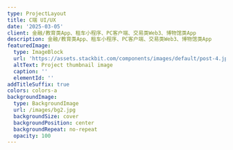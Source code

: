 ```yaml
---
type: ProjectLayout
title: C端 UI/UX
date: '2025-03-05'
client: 金融/教育类App、租车小程序、PC客户端、交易类Web3、博物馆类App
description: 金融/教育类App、租车小程序、PC客户端、交易类Web3、博物馆类App
featuredImage:
  type: ImageBlock
  url: 'https://assets.stackbit.com/components/images/default/post-4.jpeg'
  altText: Project thumbnail image
  caption: ''
  elementId: ''
addTitleSuffix: true
colors: colors-a
backgroundImage:
  type: BackgroundImage
  url: /images/bg2.jpg
  backgroundSize: cover
  backgroundPosition: center
  backgroundRepeat: no-repeat
  opacity: 100
---
```

